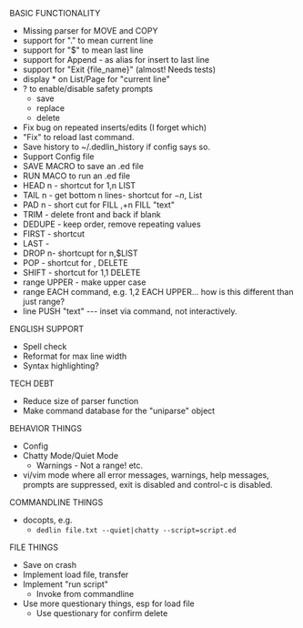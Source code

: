 BASIC FUNCTIONALITY
- Missing parser for MOVE and COPY
- support for "." to mean current line
- support for "$" to mean last line
- support for Append - as alias for insert to last line
- support for "Exit {file_name}" (almost! Needs tests)
- display * on List/Page for "current line"
- ? to enable/disable safety prompts
  - save
  - replace
  - delete
- Fix bug on repeated inserts/edits (I forget which)
- "Fix" to reload last command.
- Save history to ~/.dedlin_history if config says so.
- Support Config file
- SAVE MACRO to save an .ed file
- RUN MACO to run an .ed file
- HEAD n - shortcut for 1,n LIST
- TAIL n - get bottom n lines- shortcut for $-n,$ List
- PAD n - short cut for FILL $,$+n FILL "text"
- TRIM - delete front and back if blank
- DEDUPE - keep order, remove repeating values
- FIRST - shortcut
- LAST - 
- DROP n- shortcupt for n,$LIST
- POP - shortcut for $,$ DELETE
- SHIFT - shortcut for 1,1 DELETE
- range UPPER - make upper case
- range EACH command, e.g. 1,2 EACH UPPER... how is this different than just range?
- line PUSH "text" --- inset via command, not interactively.

ENGLISH SUPPORT
- Spell check
- Reformat for max line width
- Syntax highlighting?

TECH DEBT
- Reduce size of parser function
- Make command database for the "uniparse" object

BEHAVIOR THINGS
- Config
- Chatty Mode/Quiet Mode
  - Warnings - Not a range! etc.
- vi/vim mode where all error messages, warnings, help messages, prompts are suppressed,
exit is disabled and control-c is disabled.

COMMANDLINE THINGS
- docopts, e.g.
  - `dedlin file.txt --quiet|chatty --script=script.ed`

FILE THINGS
- Save on crash
- Implement load file, transfer
- Implement "run script"
  - Invoke from commandline
- Use more questionary things, esp for load file
  - Use questionary for confirm delete
